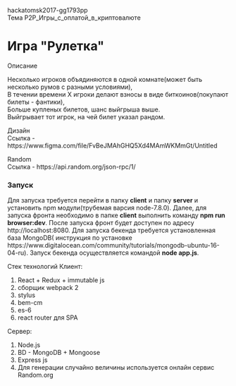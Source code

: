 hackatomsk2017-gg1793pp </br>
Тема P2P_Игры_с_оплатой_в_криптовалюте</br>
# Игра "Рулетка" </br>
<p>Описание</p>
Несколько игроков объядиняются в одной комнате(может быть несколько румов с разными условиями), </br>
В течении времени X игроки делают взносы в виде биткоинов(покупают билеты - фантики), </br>
Больше купленых билетов, шанс выйгрыша выше. </br>
Выйгрывает тот игрок, на чей билет указал рандом. </br></p>
 Дизайн </br>
Ссылка - https://www.figma.com/file/FvBeJMAhGHQ5Xd4MAmWKMmGt/Untitled </br></p>
<p> Random <br>
Ссылка - https://api.random.org/json-rpc/1/ </br>

<h3>Запуск</h3>
Для запуска требуется перейти в папку <strong>client</strong> и папку <strong>server</strong> и установить npm модули(трубемая варсия node-7.8.0). Далее, для запуска фронта необходимо в папке <strong>client</strong> выполнить команду <strong>npm run browser:dev</strong>. После запуска фронт будет доступен по адресу http://localhost:8080. Для запуска бекенда требуется установленная база MongoDB( инструкция по установке https://www.digitalocean.com/community/tutorials/mongodb-ubuntu-16-04-ru). Запуск бекенда осуществляется командой <strong>node app.js</strong>.

Стек технологий 
 Клиент: 
  1) React + Redux + immutable js
  2) сборщик webpack 2
  3) stylus
  4) bem-cm
  5) es-6
  6) react router для SPA

 Сервер: 
  1) Node.js 
  2) BD - MongoDB + Mongoose
  3) Express js
  4) Для генерации случайно величины используется онлайн сервис Random.org

